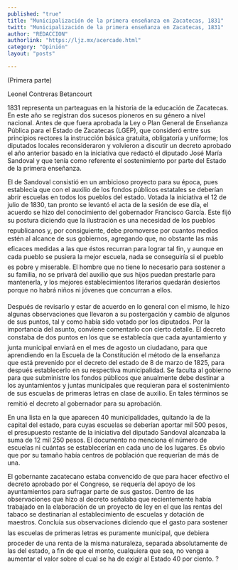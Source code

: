 ```yaml
---
published: "true"
title: "Municipalización de la primera enseñanza en Zacatecas, 1831"
twitt: "Municipalización de la primera enseñanza en Zacatecas, 1831"
author: "REDACCION"
authorlink: "https://ljz.mx/acercade.html"
category: "Opinión"
layout: "posts"

---
```



  (Primera parte)



  Leonel Contreras Betancourt



  1831 representa un parteaguas en la historia de la educación de Zacatecas. En este año se registran dos sucesos pioneros en su género a nivel nacional. Antes de que fuera aprobada la Ley o Plan General de Enseñanza Pública para el Estado de Zacatecas (LGEP), que consideró entre sus principios rectores la instrucción básica gratuita, obligatoria y uniforme; los diputados locales reconsideraron y volvieron a discutir un decreto aprobado el año anterior basado en la iniciativa que redactó el diputado José María Sandoval y que tenía como referente el sostenimiento por parte del Estado de la primera enseñanza.



  El de Sandoval consistió en un ambicioso proyecto para su época, pues establecía que con el auxilio de los fondos públicos estatales se deberían abrir escuelas en todos los pueblos del estado. Votada la iniciativa el 12 de julio de 1830, tan pronto se levantó el acta de la sesión de ese día, el acuerdo se hizo del conocimiento del gobernador Francisco García. Este fijó su postura diciendo que la ilustración es una necesidad de los pueblos republicanos y, por consiguiente, debe promoverse por cuantos medios estén al alcance de sus gobiernos, agregando que, no obstante las más eficaces medidas a las que éstos recurran para lograr tal fin, y aunque en cada pueblo se pusiera la mejor escuela, nada se conseguiría si el pueblo es pobre y miserable. El hombre que no tiene lo necesario para sostener a su familia, no se privará del auxilio que sus hijos puedan prestarle para mantenerla, y los mejores establecimientos literarios quedarán desiertos porque no habrá niños ni jóvenes que concurran a ellos.



  Después de revisarlo y estar de acuerdo en lo general con el mismo, le hizo algunas observaciones que llevaron a su postergación y cambio de algunos de sus puntos, tal y como había sido votado por los diputados. Por la importancia del asunto, conviene comentarlo con cierto detalle. El decreto constaba de dos puntos en los que se establecía que cada ayuntamiento y junta municipal enviará en el mes de agosto un ciudadano, para que aprendiendo en la Escuela de la Constitución el método de la enseñanza que está prevenido por el decreto del estado de 8 de marzo de 1825, para después establecerlo en su respectiva municipalidad. Se faculta al gobierno para que subministre los fondos públicos que anualmente debe destinar a los ayuntamientos y juntas municipales que requieran para el sostenimiento de sus escuelas de primeras letras en clase de auxilio. En tales términos se remitió el decreto al gobernador para su aprobación.



  En una lista en la que aparecen 40 municipalidades, quitando la de la capital del estado, para cuyas escuelas se deberían aportar mil 500 pesos, el presupuesto restante de la iniciativa del diputado Sandoval alcanzaba la suma de 12 mil 250 pesos. El documento no menciona el número de escuelas ni cuántas se establecerían en cada uno de los lugares. Es obvio que por su tamaño había centros de población que requerían de más de una.



  El gobernante zacatecano estaba convencido de que para hacer efectivo el decreto aprobado por el Congreso, se requería del apoyo de los ayuntamientos para sufragar parte de sus gastos. Dentro de las observaciones que hizo al decreto señalaba que recientemente había trabajado en la elaboración de un proyecto de ley en el que las rentas del tabaco se destinarían al establecimiento de escuelas y dotación de maestros. Concluía sus observaciones diciendo que el gasto para sostener las escuelas de primeras letras es puramente municipal, que debiera proceder de una renta de la misma naturaleza, separada absolutamente de las del estado, a fin de que el monto, cualquiera que sea, no venga a aumentar el valor sobre el cual se ha de exigir al Estado 40 por ciento. ?

